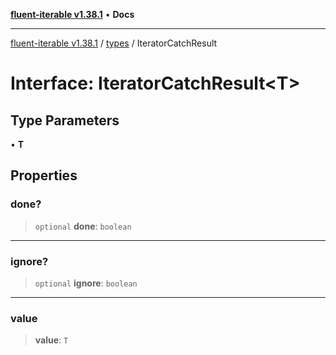[**fluent-iterable v1.38.1**](../../README.md) • **Docs**

***

[fluent-iterable v1.38.1](../../README.md) / [types](../README.md) / IteratorCatchResult

# Interface: IteratorCatchResult\<T\>

## Type Parameters

• **T**

## Properties

### done?

> `optional` **done**: `boolean`

***

### ignore?

> `optional` **ignore**: `boolean`

***

### value

> **value**: `T`
